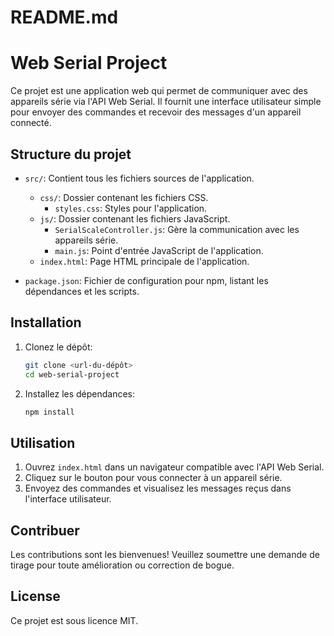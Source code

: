 # README.md

# Web Serial Project

Ce projet est une application web qui permet de communiquer avec des appareils série via l'API Web Serial. Il fournit une interface utilisateur simple pour envoyer des commandes et recevoir des messages d'un appareil connecté.

## Structure du projet

- `src/`: Contient tous les fichiers sources de l'application.
  - `css/`: Dossier contenant les fichiers CSS.
    - `styles.css`: Styles pour l'application.
  - `js/`: Dossier contenant les fichiers JavaScript.
    - `SerialScaleController.js`: Gère la communication avec les appareils série.
    - `main.js`: Point d'entrée JavaScript de l'application.
  - `index.html`: Page HTML principale de l'application.

- `package.json`: Fichier de configuration pour npm, listant les dépendances et les scripts.

## Installation

1. Clonez le dépôt:
   ```bash
   git clone <url-du-dépôt>
   cd web-serial-project
   ```

2. Installez les dépendances:
   ```bash
   npm install
   ```

## Utilisation

1. Ouvrez `index.html` dans un navigateur compatible avec l'API Web Serial.
2. Cliquez sur le bouton pour vous connecter à un appareil série.
3. Envoyez des commandes et visualisez les messages reçus dans l'interface utilisateur.

## Contribuer

Les contributions sont les bienvenues! Veuillez soumettre une demande de tirage pour toute amélioration ou correction de bogue.

## License

Ce projet est sous licence MIT.